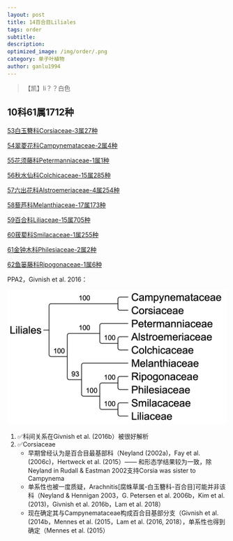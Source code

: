 ```yaml
---
layout: post
title: 14百合目Liliales
tags: order    
subtitle: 
description: 
optimized_image: /img/order/.png
category: 单子叶植物
author: ganlu1994  
---
```


> 【凯】li？？白色

## 10科61属1712种

[53白玉簪科Corsiaceae-3属27种](https://ganlu1994.github.io/53白玉簪科Corsiaceae/)

[54翠菱花科Campynemataceae-2属4种](https://ganlu1994.github.io/54翠菱花科Campynemataceae/)

[55花须藤科Petermanniaceae-1属1种](https://ganlu1994.github.io/55花须藤科Petermanniaceae/)

[56秋水仙科Colchicaceae-15属285种](https://ganlu1994.github.io/56秋水仙科Colchicaceae/)

[57六出花科Alstroemeriaceae-4属254种](https://ganlu1994.github.io/57六出花科Alstroemeriaceae/)

[58藜芦科Melanthiaceae-17属173种](https://ganlu1994.github.io/58藜芦科Melanthiaceae/)

[59百合科Liliaceae-15属705种](https://ganlu1994.github.io/59百合科Liliaceae/)

[60菝葜科Smilacaceae-1属255种](https://ganlu1994.github.io/60菝葜科Smilacaceae/)

[61金钟木科Philesiaceae-2属2种](https://ganlu1994.github.io/61金钟木科Philesiaceae/)

[62鱼篓藤科Ripogonaceae-1属6种](https://ganlu1994.github.io/62鱼篓藤科Ripogonaceae/)

PPA2，Givnish et al. 2016：

![](/img/phylo/64-14百合目P2.png)

1. ✅科间关系在Givnish et al. (2016b）被很好解析
2. ✅Corsiaceae
    * 早期曾经认为是百合目最基部科（Neyland (2002a)，Fay et al. (2006c)，Hertweck et al. (2015）—— 和形态学结果较为一致，除Neyland in Rudall & Eastman 2002支持Corsia was sister to Campynema
    * 单系性也被一度质疑，Arachnitis[腐蛛草属-白玉簪科-百合目]可能并非该科（Neyland & Hennigan 2003，G. Petersen et al. 2006b，Kim et al. (2013)，Givnish et al. 2016b，Lam et al. 2018）
    * 现在确定其与Campynemataceae构成百合目基部分支（Givnish et al. (2014b，Mennes et al. (2015，Lam et al. (2016, 2018），单系性也得到确定（Mennes et al. (2015）